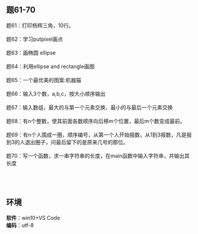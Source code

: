 ## 题61-70
   
题61：打印杨辉三角，10行。</br></br>
题62：学习putpixel画点</br></br> 
题63：画椭圆 ellipse</br> </br>
题64：利用ellipse and rectangle画图</br></br>
题65：一个最优美的图案:机器猫</br></br> 
题66：输入3个数，a,b,c，按大小顺序输出</br></br> 
题67：输入数组，最大的与第一个元素交换，最小的与最后一个元素交换</br></br> 
题68：有n个整数，使其前面各数顺序向后移m个位置，最后m个数变成最前。</br></br> 
题69：有n个人围成一圈，顺序编号，从第一个人开始报数，从1到3报数，凡是报到3的人退出圈子，问最后留下的是原来几号的那位。</br></br> 
题70：写一个函数，求一串字符串的长度，在main函数中输入字符串，并输出其长度</br></br> 
</br></br>
## 环境  
**软件**：win10+VS Code</br>
**编码**：utf-8
